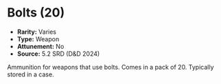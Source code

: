 # Bolts (20)

- **Rarity:** Varies
- **Type:** Weapon
- **Attunement:** No
- **Source:** 5.2 SRD (D&D 2024)

Ammunition for weapons that use bolts. Comes in a pack of 20. Typically stored in a case.

